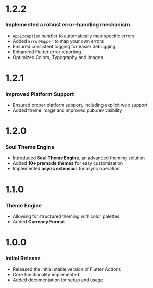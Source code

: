 # 1.2.2 

### Implemented a robust error-handling mechanism.  

- `AppException` handler to automatically map specific errors
- Added `ErrorMapper` to map your own errors
- Ensured consistent logging for easier debugging.
- Enhanced Flutter error reporting.
- Optimized Colors, Typography and Images.

# 1.2.1

### Improved Platform Support 

- Ensured proper platform support, including explicit web support  
- Added theme image and improved pub.dev visibility  

# 1.2.0  

### Soul Theme Engine 

- Introduced **Soul Theme Engine**, an advanced theming solution  
- Added **10+ premade themes** for easy customization  
- Implemented **async extension** for async operation  

# 1.1.0  

### Theme Engine  

- Allowing for structured theming with color palettes  
- Added **Currency Format**  

# 1.0.0  

### Initial Release 

- Released the initial stable version of Flutter Addons  
- Core functionality implemented  
- Added documentation for setup and usage  
